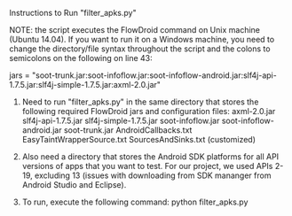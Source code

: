 Instructions to Run "filter_apks.py"

NOTE: the script executes the FlowDroid command on Unix machine (Ubuntu 14.04). If you want to run it on a Windows machine,
you need to change the directory/file syntax throughout the script and the colons to semicolons on the following on line 43:

jars = "soot-trunk.jar:soot-infoflow.jar:soot-infoflow-android.jar:slf4j-api-1.7.5.jar:slf4j-simple-1.7.5.jar:axml-2.0.jar"

1) Need to run "filter_apks.py" in the same directory that stores the following required FlowDroid jars and configuration files:
    axml-2.0.jar
    slf4j-api-1.7.5.jar
    slf4j-simple-1.7.5.jar
    soot-infoflow.jar
    soot-infoflow-android.jar
    soot-trunk.jar
    AndroidCallbacks.txt
    EasyTaintWrapperSource.txt
    SourcesAndSinks.txt (customized)
  
2) Also need a directory that stores the Android SDK platforms for all API versions of apps that you want 
to test. For our project, we used APIs 2-19, excluding 13 (issues with downloading from SDK mananger from Android Studio 
and Eclipse).

3) To run, execute the following command:
    python filter_apks.py <path to directory of apks to test> <path to Android SDK platforms>
